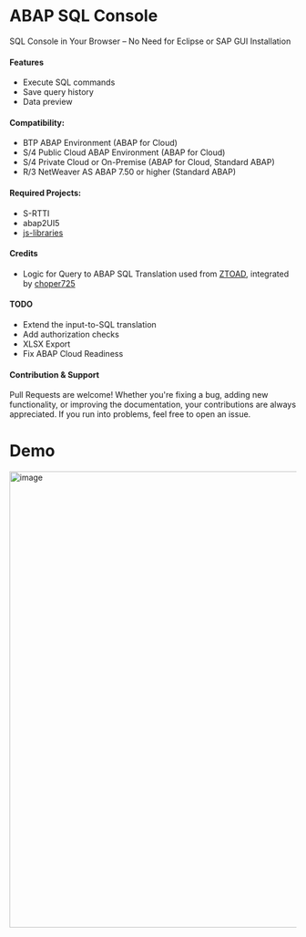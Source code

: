 # ABAP SQL Console
SQL Console in Your Browser – No Need for Eclipse or SAP GUI Installation

#### Features
* Execute SQL commands
* Save query history
* Data preview

#### Compatibility:
* BTP ABAP Environment (ABAP for Cloud)
* S/4 Public Cloud ABAP Environment (ABAP for Cloud)
* S/4 Private Cloud or On-Premise (ABAP for Cloud, Standard ABAP)
* R/3 NetWeaver AS ABAP 7.50 or higher (Standard ABAP)

#### Required Projects:
* S-RTTI
* abap2UI5
* [js-libraries](https://github.com/abap2UI5-addons/js-libraries)

#### Credits
* Logic for Query to ABAP SQL Translation used from [ZTOAD](https://github.com/marianfoo/ztoad), integrated by [choper725](https://github.com/choper725)

#### TODO
* Extend the input-to-SQL translation
* Add authorization checks
* XLSX Export
* Fix ABAP Cloud Readiness

#### Contribution & Support
Pull Requests are welcome! Whether you're fixing a bug, adding new functionality, or improving the documentation, your contributions are always appreciated. If you run into problems, feel free to open an issue.

# Demo
<img width="800" alt="image" src="https://github.com/abap2UI5-apps/sql-console/assets/102328295/0be2bb38-d68a-475c-910a-b341757e5862">




